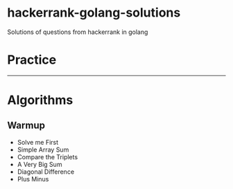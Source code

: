 # hackerrank-golang-solutions
Solutions of questions from hackerrank in golang

# Practice

---

# Algorithms

## Warmup

* Solve me First
* Simple Array Sum
* Compare the Triplets
* A Very Big Sum
* Diagonal Difference
* Plus Minus



